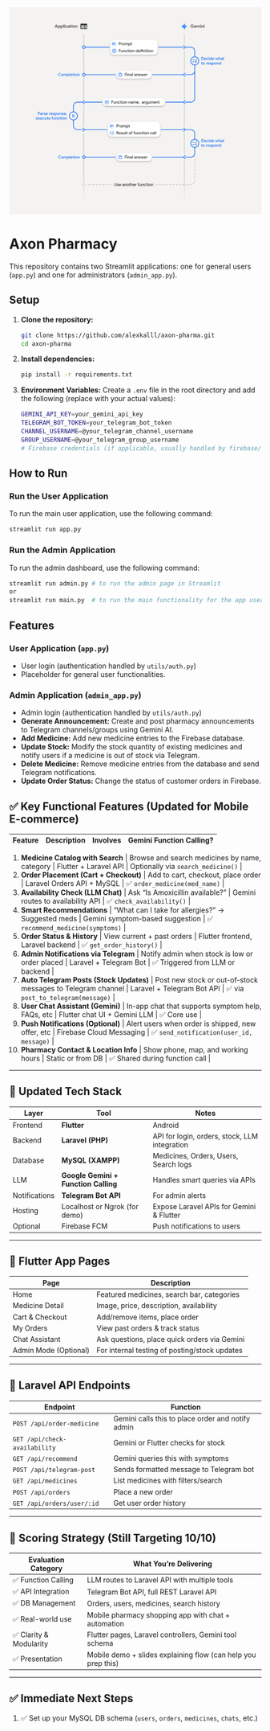 ![How the function calling works?](assets/image.png)


# Axon Pharmacy

This repository contains two Streamlit applications: one for general users (`app.py`) and one for administrators (`admin_app.py`).

## Setup

1.  **Clone the repository:**
    ```bash
    git clone https://github.com/alexkalll/axon-pharma.git
    cd axon-pharma
    ```
2.  **Install dependencies:**
    ```bash
    pip install -r requirements.txt
    ```
3.  **Environment Variables:**
    Create a `.env` file in the root directory and add the following (replace with your actual values):
    
    ```bash
    GEMINI_API_KEY=your_gemini_api_key
    TELEGRAM_BOT_TOKEN=your_telegram_bot_token
    CHANNEL_USERNAME=@your_telegram_channel_username
    GROUP_USERNAME=@your_telegram_group_username
    # Firebase credentials (if applicable, usually handled by firebase/db_manager.py)
    ```

## How to Run

### Run the User Application

To run the main user application, use the following command:

```bash
streamlit run app.py
```

### Run the Admin Application

To run the admin dashboard, use the following command:

```bash
streamlit run admin.py # to run the admin page in Streamlit
or 
streamlit run main.py  # to run the main functionality for the app users
```

## Features

### User Application (`app.py`)
- User login (authentication handled by `utils/auth.py`)
- Placeholder for general user functionalities.

### Admin Application (`admin_app.py`)
- Admin login (authentication handled by `utils/auth.py`)
- **Generate Announcement:** Create and post pharmacy announcements to Telegram channels/groups using Gemini AI.
- **Add Medicine:** Add new medicine entries to the Firebase database.
- **Update Stock:** Modify the stock quantity of existing medicines and notify users if a medicine is out of stock via Telegram.
- **Delete Medicine:** Remove medicine entries from the database and send Telegram notifications.
- **Update Order Status:** Change the status of customer orders in Firebase.

## ✅ Key Functional Features (Updated for Mobile E-commerce)

| Feature | Description | Involves | Gemini Function Calling? |
| ------- | ----------- | -------- | ------------------------ |

1. **Medicine Catalog with Search** | Browse and search medicines by name, category | Flutter + Laravel API | Optionally via `search_medicine()` |
2. **Order Placement (Cart + Checkout)** | Add to cart, checkout, place order | Laravel Orders API + MySQL | ✅ `order_medicine(med_name)` |
3. **Availability Check (LLM Chat)** | Ask “Is Amoxicillin available?” | Gemini routes to availability API | ✅ `check_availability()` |
4. **Smart Recommendations** | “What can I take for allergies?” → Suggested meds | Gemini symptom-based suggestion | ✅ `recommend_medicine(symptoms)` |
5. **Order Status & History** | View current + past orders | Flutter frontend, Laravel backend | ✅ `get_order_history()` |
6. **Admin Notifications via Telegram** | Notify admin when stock is low or order placed | Laravel + Telegram Bot | ✅ Triggered from LLM or backend |
7. **Auto Telegram Posts (Stock Updates)** | Post new stock or out-of-stock messages to Telegram channel | Laravel + Telegram Bot API | ✅ via `post_to_telegram(message)` |
8. **User Chat Assistant (Gemini)** | In-app chat that supports symptom help, FAQs, etc | Flutter chat UI + Gemini LLM | ✅ Core use |
9. **Push Notifications (Optional)** | Alert users when order is shipped, new offer, etc | Firebase Cloud Messaging | ✅ `send_notification(user_id, message)` |
10. **Pharmacy Contact & Location Info** | Show phone, map, and working hours | Static or from DB | ✅ Shared during function call |

---

## 🧱 Updated Tech Stack

| Layer         | Tool                                 | Notes                                         |
| ------------- | ------------------------------------ | --------------------------------------------- |
| Frontend      | **Flutter**                          | Android                              |
| Backend       | **Laravel (PHP)**                    | API for login, orders, stock, LLM integration |
| Database      | **MySQL (XAMPP)**                    | Medicines, Orders, Users, Search logs         |
| LLM           | **Google Gemini + Function Calling** | Handles smart queries via APIs                |
| Notifications | **Telegram Bot API**                 | For admin alerts                              |
| Hosting       | Localhost or Ngrok (for demo)        | Expose Laravel APIs for Gemini & Flutter      |
| Optional      | Firebase FCM                         | Push notifications to users                   |

---

## 📱 Flutter App Pages

| Page                  | Description                                   |
| --------------------- | --------------------------------------------- |
| Home                  | Featured medicines, search bar, categories    |
| Medicine Detail       | Image, price, description, availability       |
| Cart & Checkout       | Add/remove items, place order                 |
| My Orders             | View past orders & track status               |
| Chat Assistant        | Ask questions, place quick orders via Gemini  |
| Admin Mode (Optional) | For internal testing of posting/stock updates |

---

## 📡 Laravel API Endpoints

| Endpoint                      | Function                                          |
| ----------------------------- | ------------------------------------------------- |
| `POST /api/order-medicine`    | Gemini calls this to place order and notify admin |
| `GET /api/check-availability` | Gemini or Flutter checks for stock                |
| `GET /api/recommend`          | Gemini queries this with symptoms                 |
| `POST /api/telegram-post`     | Sends formatted message to Telegram bot           |
| `GET /api/medicines`          | List medicines with filters/search                |
| `POST /api/orders`            | Place a new order                                 |
| `GET /api/orders/user/:id`    | Get user order history                            |

---

## 🧠 Scoring Strategy (Still Targeting 10/10)

| Evaluation Category    | What You’re Delivering                                        |
| ---------------------- | ------------------------------------------------------------- |
| ✅ Function Calling     | LLM routes to Laravel API with multiple tools                 |
| ✅ API Integration      | Telegram Bot API, full REST Laravel API                       |
| ✅ DB Management        | Orders, users, medicines, search history                      |
| ✅ Real-world use       | Mobile pharmacy shopping app with chat + automation           |
| ✅ Clarity & Modularity | Flutter pages, Laravel controllers, Gemini tool schema        |
| ✅ Presentation         | Mobile demo + slides explaining flow (can help you prep this) |

---

## ✅ Immediate Next Steps

1. ✅ Set up your MySQL DB schema (`users`, `orders`, `medicines`, `chats`, etc.)
